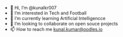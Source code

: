 - 👋 Hi, I’m @kunalkr007
- 👀 I’m interested in Tech and Football
- 🌱 I’m currently learning Artificial Intelligencce
- 💞️ I’m looking to collaborate on open souce projects
- 📫 How to reach me kunal.kumar@oodles.io

<!---
kunalkr007/kunalkr007 is a ✨ special ✨ repository because its `README.md` (this file) appears on your GitHub profile.
You can click the Preview link to take a look at your changes.
--->

